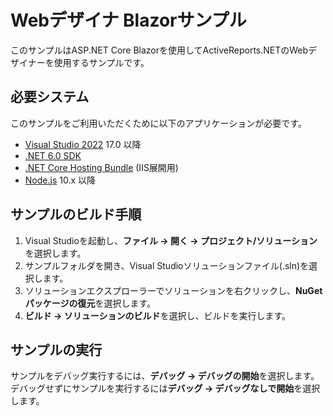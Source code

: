 # Webデザイナ Blazorサンプル

このサンプルはASP.NET Core Blazorを使用してActiveReports.NETのWebデザイナーを使用するサンプルです。

## 必要システム

このサンプルをご利用いただくために以下のアプリケーションが必要です。
* [Visual Studio 2022](https://visualstudio.microsoft.com/vs/) 17.0 以降
* [.NET 6.0 SDK](https://www.microsoft.com/net/download)
* [.NET Core Hosting Bundle](https://dotnet.microsoft.com/download/dotnet/thank-you/runtime-aspnetcore-6.0.0-windows-hosting-bundle-installer) (IIS展開用)
* [Node.js](https://nodejs.org) 10.x 以降

## サンプルのビルド手順

1. Visual Studioを起動し、**ファイル → 開く → プロジェクト/ソリューション**を選択します。
2. サンプルフォルダを開き、Visual Studioソリューションファイル(.sln)を選択します。
3. ソリューションエクスプローラーでソリューションを右クリックし、**NuGetパッケージの復元**を選択します。
4. **ビルド → ソリューションのビルド**を選択し、ビルドを実行します。

## サンプルの実行

サンプルをデバッグ実行するには、**デバッグ → デバッグの開始**を選択します。
デバッグせずにサンプルを実行するには**デバッグ → デバッグなしで開始**を選択します。